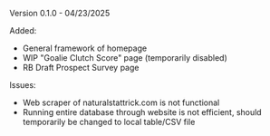 Version 0.1.0 - 04/23/2025

Added:
  - General framework of homepage
  - WIP "Goalie Clutch Score" page (temporarily disabled)
  - RB Draft Prospect Survey page

Issues:
  - Web scraper of naturalstattrick.com is not functional
  - Running entire database through website is not efficient, should temporarily be changed to local table/CSV file
